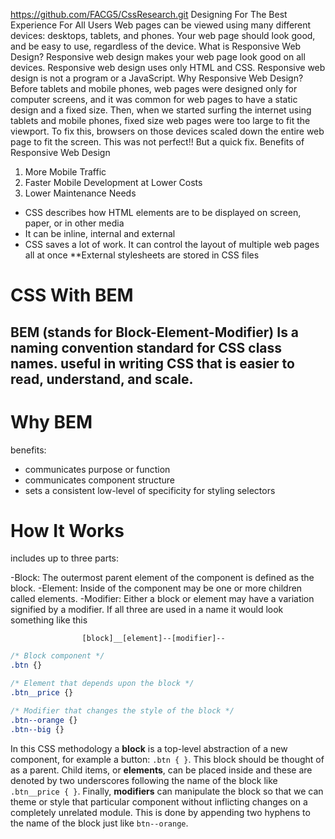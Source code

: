 https://github.com/FACG5/CssResearch.git
Designing For The Best Experience For All Users
Web pages can be viewed using many different devices: desktops, tablets, and phones. Your web page should look good, and be easy to use, regardless of the device.
What is Responsive Web Design?
Responsive web design makes your web page look good on all devices.
Responsive web design uses only HTML and CSS.
Responsive web design is not a program or a JavaScript.
Why  Responsive Web Design?
Before tablets and mobile phones, web pages were designed only for computer screens, and it was common for web pages to have a static design and a fixed size.
Then, when we started surfing the internet using tablets and mobile phones, fixed size web pages were too large to fit the viewport. To fix this, browsers on those devices scaled down the entire web page to fit the screen.
This was not perfect!! But a quick fix.
Benefits of Responsive Web Design
1. More Mobile Traffic
2. Faster Mobile Development at Lower Costs
3. Lower Maintenance Needs


- CSS describes how HTML elements are to be displayed on screen, paper, or in other media
- It can be inline, internal and external
- CSS saves a lot of work. It can control the layout of multiple web pages all at once
**External stylesheets are stored in CSS files

# CSS With BEM
BEM (stands for Block-Element-Modifier) 
Is a naming convention standard for CSS class names.
useful in writing CSS that is easier to read, understand, and scale.
---
# Why BEM
benefits:
- communicates purpose or function
- communicates component structure
- sets a consistent low-level of specificity for styling selectors

# How It Works
includes up to three parts:

-Block: The outermost parent element of the component is defined as the block.
-Element: Inside of the component may be one or more children called elements.
-Modifier: Either a block or element may have a variation signified by a modifier.
If all three are used in a name it would look something like this

                    [block]__[element]--[modifier]--


```css
/* Block component */
.btn {}

/* Element that depends upon the block */ 
.btn__price {}

/* Modifier that changes the style of the block */
.btn--orange {} 
.btn--big {}

```
In this CSS methodology a **block** is a top-level abstraction of a new component, for example a button: `.btn { }`. This block should be thought of as a parent. Child items, or **elements**, can be placed inside and these are denoted by two underscores following the name of the block like `.btn__price { }`. Finally, **modifiers** can manipulate the block so that we can theme or style that particular component without inflicting changes on a completely unrelated module. This is done by appending two hyphens to the name of the block just like `btn--orange`.
